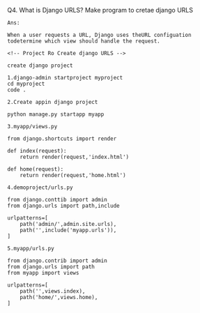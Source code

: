Q4.  What is Django URLS? Make program to cretae django URLS

    Ans:

    When a user requests a URL, Django uses theURL configuation todetermine which view should handle the request.

    <!-- Project Ro Create django URLS -->
    
    create django project

    1.django-admin startproject myproject
    cd myproject
    code .

    2.Create appin django project
    
    python manage.py startapp myapp

    3.myapp/views.py

    from django.shortcuts import render

    def index(request):
        return render(request,'index.html')
    
    def home(request):
        return render(request,'home.html')
    
    4.demoproject/urls.py
    
    from django.conttib import admin
    from django.urls import path,include
    
    urlpatterns=[
        path('admin/',admin.site.urls),
        path('',include('myapp.urls')),
    ]
    
    5.myapp/urls.py
    
    from django.contrib import admin
    from django.urls import path
    from myapp import views
    
    urlpatterns=[
        path('',views.index),
        path('home/',views.home),
    ]